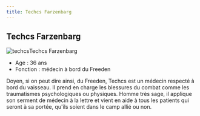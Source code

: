 ```yaml
---
title: Techcs Farzenbarg
---
```


Techcs Farzenbarg
-----------------

![techcs](/images/stories/saga/gundamx/persos/techcs.jpg)Techcs Farzenbarg  
- Age : 36 ans  
- Fonction : médecin à bord du Freeden


Doyen, si on peut dire ainsi, du Freeden, Techcs est un médecin respecté à bord du vaisseau. Il prend en charge les blessures du combat comme les traumatismes psychologiques ou physiques. Homme très sage, il applique son serment de médecin à la lettre et vient en aide à tous les patients qui seront à sa portée, qu'ils soient dans le camp allié ou non.

